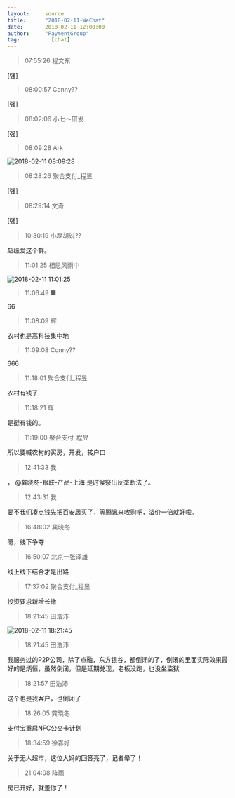 ```yaml
---
layout:     source 
title:      "2018-02-11-WeChat"
date:       2018-02-11 12:00:00
author:     "PaymentGroup"
tag:		  [chat]
---
```

> 07:55:26  程文东  
   
[强]  
   
> 08:00:57  Conny??  
   
[强]  
   
> 08:02:06  小七～研发  
   
[强]  
   
> 08:09:28  Ark  
   
![2018-02-11 08:09:28](http://static.cocolian.org/img/20180211_080928.png) 
   
> 08:28:26  聚合支付_程昱  
   
[强]  
   
> 08:29:14  文奇  
   
[强]  
   
> 10:30:19  小磊胡说??  
   
超级爱这个群。  
   
> 11:01:25  相思风雨中  
   
![2018-02-11 11:01:25](http://static.cocolian.org/img/20180211_110125.png) 
   
> 11:06:49  ■  
   
66  
   
> 11:08:09  辉  
   
农村也是高科技集中地  
   
> 11:09:08  Conny??  
   
666  
   
> 11:18:01  聚合支付_程昱  
   
农村有钱了  
   
> 11:18:21  辉  
   
是挺有钱的。  
   
> 11:19:00  聚合支付_程昱  
   
所以要喊农村的买房，开发，转户口  
   
> 12:41:33  我  
   
， @龚晓冬-银联-产品-上海  是时候祭出反垄断法了。   
   
> 12:43:31  我  
   
要不我们凑点钱先把百安居买了，等腾讯来收购吧，溢价一倍就好啦。   
   
> 16:48:02  龚晓冬  
   
嗯，线下争夺  
   
> 16:50:07  北京一张泽雄  
   
线上线下结合才是出路  
   
> 17:37:02  聚合支付_程昱  
   
投资要求新增长撒  
   
> 18:21:45  田浩沛  
   
![2018-02-11 18:21:45](http://static.cocolian.org/img/20180211_182145.png) 
   
> 18:21:45  田浩沛  
   
我服务过的P2P公司，除了点融，东方银谷，都倒闭的了，倒闭的里面实际效果最好的是炳恒，虽然倒闭，但是延期兑现，老板没跑，也没坐监狱  
   
> 18:21:57  田浩沛  
   
这个也是我客户，也倒闭了  
   
> 18:26:05  龚晓冬  
   
支付宝重启NFC公交卡计划  
   
> 18:34:59  徐春好  
   
关于无人超市，这位大妈的回答亮了，记者晕了！  
   
> 21:04:08  阵雨  
   
房已开好，就差你了！  
   
